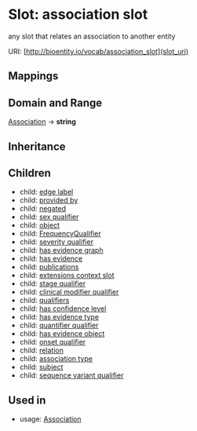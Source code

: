 # Slot: association slot


any slot that relates an association to another entity

URI: [http://bioentity.io/vocab/association_slot](slot_uri)
## Mappings

## Domain and Range

[Association](Association.md) -> **string**
## Inheritance

## Children

 *  child: [edge label](edge_label.md)
 *  child: [provided by](provided_by.md)
 *  child: [negated](negated.md)
 *  child: [sex qualifier](sex_qualifier.md)
 *  child: [object](object.md)
 *  child: [FrequencyQualifier](FrequencyQualifier.md)
 *  child: [severity qualifier](severity_qualifier.md)
 *  child: [has evidence graph](has_evidence_graph.md)
 *  child: [has evidence](has_evidence.md)
 *  child: [publications](publications.md)
 *  child: [extensions context slot](extensions_context_slot.md)
 *  child: [stage qualifier](stage_qualifier.md)
 *  child: [clinical modifier qualifier](clinical_modifier_qualifier.md)
 *  child: [qualifiers](qualifiers.md)
 *  child: [has confidence level](has_confidence_level.md)
 *  child: [has evidence type](has_evidence_type.md)
 *  child: [quantifier qualifier](quantifier_qualifier.md)
 *  child: [has evidence object](has_evidence_object.md)
 *  child: [onset qualifier](onset_qualifier.md)
 *  child: [relation](relation.md)
 *  child: [association type](association_type.md)
 *  child: [subject](subject.md)
 *  child: [sequence variant qualifier](sequence_variant_qualifier.md)
## Used in

 *  usage: [Association](Association.md)
